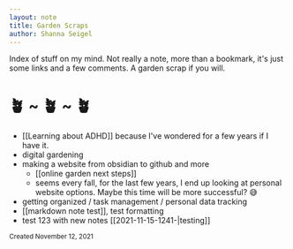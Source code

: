 ```yaml
---
layout: note
title: Garden Scraps
author: Shanna Seigel
---
```


Index of stuff on my mind. Not really a note, more than a bookmark, it's just some links and a few comments. A garden scrap if you will.

# 🪴 ~ 🪴 ~ 🪴

- [[Learning about ADHD]] because I've wondered for a few years if I have it.
- digital gardening
- making a website from obsidian to github and more
	- [[online garden next steps]]
	- seems every fall, for the last few years, I end up looking at personal website options. Maybe this time will be more successful? 😅
- getting organized / task management / personal data tracking
- [[markdown note test]], test formatting
- test 123 with new notes [[2021-11-15-1241-|testing]]





<small>Created November 12, 2021</small>